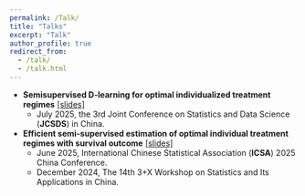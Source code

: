 ```yaml
---
permalink: /Talk/
title: "Talks"
excerpt: "Talk"
author_profile: true
redirect_from: 
  - /talk/
  - /talk.html
---
```


* **Semisupervised D-learning for optimal individualized treatment regimes** [[slides]](/files/SSDL-Slides.pdf)
  * July 2025, the 3rd Joint Conference on Statistics and Data Science (**JCSDS**) in China. 
* **Efficient semi-supervised estimation of optimal individual treatment regimes with survival outcome** [[slides]](/files/SSITR-censor-Slides.pdf)
  * June 2025, International Chinese Statistical Association (**ICSA**) 2025 China Conference.
  * December 2024, The 14th 3+X Workshop on Statistics and Its Applications in China. 
